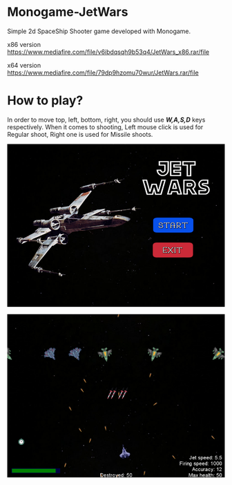 # Monogame-JetWars
Simple 2d SpaceShip Shooter game developed with Monogame.

x86 version
https://www.mediafire.com/file/v6ibdqsqh9b53q4/JetWars_x86.rar/file

x64 version
https://www.mediafire.com/file/79dp9hzomu70wur/JetWars.rar/file


# How to play?
In order to move top, left, bottom, right, you should use **_W,A,S,D_** keys respectively. When it comes to shooting, Left mouse click is used for Regular shoot, Right one is used for Missile shoots.

![](images/main_menu.png)

![](images/playing.png)
